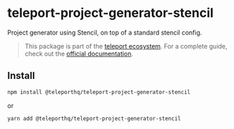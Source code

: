 # teleport-project-generator-stencil

Project generator using Stencil, on top of a standard stencil config.

> This package is part of the [teleport ecosystem](https://github.com/teleporthq/teleport-code-generators). For a complete guide, check out the [official documentation](https://docs.teleporthq.io/).

## Install
```bash
npm install @teleporthq/teleport-project-generator-stencil
```
or
```bash
yarn add @teleporthq/teleport-project-generator-stencil
```
